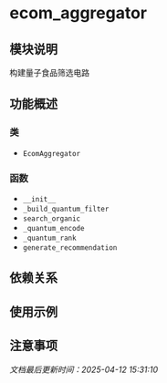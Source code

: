 # ecom_aggregator

## 模块说明
构建量子食品筛选电路

## 功能概述

### 类

- `EcomAggregator`

### 函数

- `__init__`
- `_build_quantum_filter`
- `search_organic`
- `_quantum_encode`
- `_quantum_rank`
- `generate_recommendation`

## 依赖关系

## 使用示例

## 注意事项

*文档最后更新时间：2025-04-12 15:31:10*